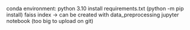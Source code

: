 conda environment: python 3.10
install requirements.txt (python -m pip install)
faiss index -> can be created with data_preprocessing jupyter notebook (too big to upload on git)
